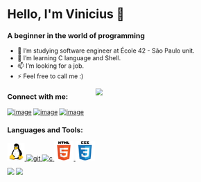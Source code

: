 <h1 align="left">Hello, I'm Vinicius 👋
<h3 align="left">A beginner in the world of programming</h3>

- 🔭 I’m studying software engineer at École 42 - São Paulo unit.
- 🌱 I’m learning C language and Shell.
- 📫 I’m looking for a job.
- ⚡ Feel free to call me :)
<img src="https://ardas-it.com/uploads/images/blogs/giph.gif" min-width="300px" max-width="300px" width="300px" align="right">

<h3 align="left">Connect with me:</h3>
<div align="left">

[![image](https://img.shields.io/badge/LinkedIn-0077B5?style=for-the-badge&logo=linkedin&logoColor=white)](https://www.linkedin.com/in/viniciusnaziozeno/)
[![image](https://img.shields.io/badge/Outlook-0078D4?style=for-the-badge&logo=microsoft-outlook&logoColor=white)](mailto:viniciussantoro@outlook.com)
[![image](https://img.shields.io/badge/WhatsApp-25D366?style=for-the-badge&logo=whatsapp&logoColor=white)](https://wa.me/5511997039653/)
  
</div>

<h3 align="left">Languages and Tools:</h3>

<p align="left"> 
  <a href="https://www.linux.org/" target="_blank"> 
    <img src="https://raw.githubusercontent.com/devicons/devicon/master/icons/linux/linux-original.svg" alt="linux" width="40" height="40"/> 
  </a> 
  <a href="https://git-scm.com/" target="_blank"> 
    <img src="https://www.vectorlogo.zone/logos/git-scm/git-scm-icon.svg" alt="git" width="40" height="40"/> 
  </a>
  <a href="https://git-scm.com/" target="_blank"> 
    <img src="https://img.icons8.com/color/48/000000/c-programming.png" alt="c" width="40" height="40"/> 
  </a>
  <a href="https://www.w3.org/html/" target="_blank"> 
    <img src="https://raw.githubusercontent.com/devicons/devicon/master/icons/html5/html5-original-wordmark.svg" alt="html5" width="45" height="45"/> 
  </a>
  <a href="https://www.w3schools.com/css/" target="_blank"> 
    <img src="https://raw.githubusercontent.com/devicons/devicon/master/icons/css3/css3-original-wordmark.svg" alt="css3" width="45" height="45"/> 
  </a> 
</p>

<p align= "left">
  <img height= "170" src="https://github-readme-stats.vercel.app/api?username=Vinicius-Santoro&theme=react&show_icons=true&include_all_commits=true" />
  <img height= "170" src="https://github-readme-stats.vercel.app/api/top-langs/?username=Vinicius-Santoro&theme=react&layout=compact" />
</p>

